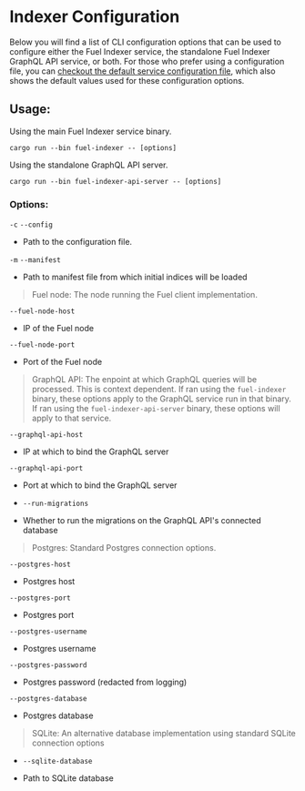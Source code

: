 # Indexer Configuration

Below you will find a list of CLI configuration options that can be used to configure either the Fuel Indexer service, the standalone Fuel Indexer GraphQL API service, or both. For those who prefer using a configuration file,
you can [checkout the default service configuration file](https://github.com/FuelLabs/fuel-indexer/blob/master/config.yaml), which also shows the default values used for these configuration options.

## Usage:

Using the main Fuel Indexer service binary.

`cargo run --bin fuel-indexer -- [options]`

Using the standalone GraphQL API server.

`cargo run --bin fuel-indexer-api-server -- [options]`


### Options:

`-c` `--config`

- Path to the configuration file.

`-m` `--manifest`

- Path to manifest file from which initial indices will be loaded

> Fuel node: The node running the Fuel client implementation.

`--fuel-node-host` <FUEL-NODE-HOST>

- IP of the Fuel node

`--fuel-node-port` <FUEL-NODE-PORT>

- Port of the Fuel node

> GraphQL API: The enpoint at which GraphQL queries will be processed. This is context dependent. If ran
using the `fuel-indexer` binary, these options apply to the GraphQL service run in that binary. If ran using
the `fuel-indexer-api-server` binary, these options will apply to that service.

`--graphql-api-host` <GRAPHQL-API-HOST>

- IP at which to bind the GraphQL server

`--graphql-api-port` <GRAPHQL-API-PORT>

- Port at which to bind the GraphQL server

- `--run-migrations` <RUN-MIGRATIONS>

- Whether to run the migrations on the GraphQL API's connected database

> Postgres: Standard Postgres connection options.

`--postgres-host` <POSTGRES-HOST>

- Postgres host

`--postgres-port` <POSTGRES-PORT>

- Postgres port

`--postgres-username` <POSTGRES-USERNAME>

- Postgres username

`--postgres-password` <POSTGRES-PASSWORD>

- Postgres password (redacted from logging)

`--postgres-database` <POSTGRES-DATABASE>

- Postgres database

> SQLite: An alternative database implementation using standard SQLite connection options

- `--sqlite-database` <SQLITE-DATABASE>

- Path to SQLite database